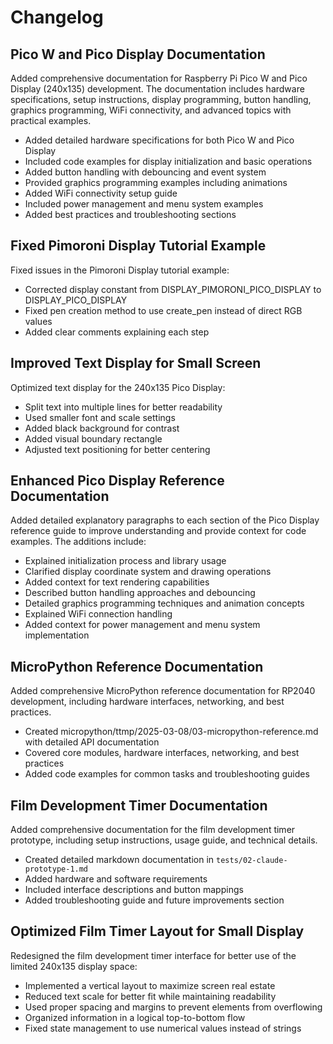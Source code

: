 # Changelog

## Pico W and Pico Display Documentation
Added comprehensive documentation for Raspberry Pi Pico W and Pico Display (240x135) development. The documentation includes hardware specifications, setup instructions, display programming, button handling, graphics programming, WiFi connectivity, and advanced topics with practical examples.

- Added detailed hardware specifications for both Pico W and Pico Display
- Included code examples for display initialization and basic operations
- Added button handling with debouncing and event system
- Provided graphics programming examples including animations
- Added WiFi connectivity setup guide
- Included power management and menu system examples
- Added best practices and troubleshooting sections 

## Fixed Pimoroni Display Tutorial Example
Fixed issues in the Pimoroni Display tutorial example:
- Corrected display constant from DISPLAY_PIMORONI_PICO_DISPLAY to DISPLAY_PICO_DISPLAY
- Fixed pen creation method to use create_pen instead of direct RGB values
- Added clear comments explaining each step 

## Improved Text Display for Small Screen
Optimized text display for the 240x135 Pico Display:
- Split text into multiple lines for better readability
- Used smaller font and scale settings
- Added black background for contrast
- Added visual boundary rectangle
- Adjusted text positioning for better centering 

## Enhanced Pico Display Reference Documentation

Added detailed explanatory paragraphs to each section of the Pico Display reference guide to improve understanding and provide context for code examples. The additions include:
- Explained initialization process and library usage
- Clarified display coordinate system and drawing operations
- Added context for text rendering capabilities
- Described button handling approaches and debouncing
- Detailed graphics programming techniques and animation concepts
- Explained WiFi connection handling
- Added context for power management and menu system implementation 

## MicroPython Reference Documentation
Added comprehensive MicroPython reference documentation for RP2040 development, including hardware interfaces, networking, and best practices.

- Created micropython/ttmp/2025-03-08/03-micropython-reference.md with detailed API documentation
- Covered core modules, hardware interfaces, networking, and best practices
- Added code examples for common tasks and troubleshooting guides 

## Film Development Timer Documentation
Added comprehensive documentation for the film development timer prototype, including setup instructions, usage guide, and technical details.

- Created detailed markdown documentation in `tests/02-claude-prototype-1.md`
- Added hardware and software requirements
- Included interface descriptions and button mappings
- Added troubleshooting guide and future improvements section 

## Optimized Film Timer Layout for Small Display
Redesigned the film development timer interface for better use of the limited 240x135 display space:

- Implemented a vertical layout to maximize screen real estate
- Reduced text scale for better fit while maintaining readability
- Used proper spacing and margins to prevent elements from overflowing
- Organized information in a logical top-to-bottom flow
- Fixed state management to use numerical values instead of strings 